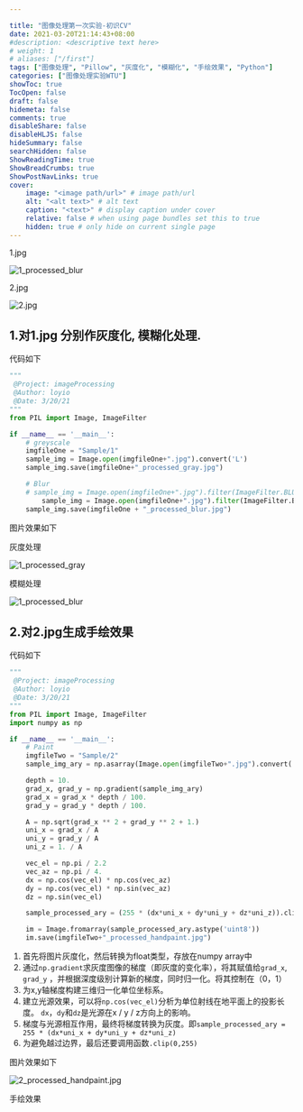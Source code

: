 ```yaml
---

title: "图像处理第一次实验-初识CV"
date: 2021-03-20T21:14:43+08:00
#description: <descriptive text here>
# weight: 1
# aliases: ["/first"]
tags: ["图像处理", "Pillow", "灰度化", "模糊化", "手绘效果", "Python"]
categories: ["图像处理实验WTU"]
showToc: true
TocOpen: false
draft: false
hidemeta: false
comments: true
disableShare: false
disableHLJS: false
hideSummary: false
searchHidden: false
ShowReadingTime: true
ShowBreadCrumbs: true
ShowPostNavLinks: true
cover:
    image: "<image path/url>" # image path/url
    alt: "<alt text>" # alt text
    caption: "<text>" # display caption under cover
    relative: false # when using page bundles set this to true
    hidden: true # only hide on current single page
---
```




1.jpg

![1_processed_blur](https://cdn.jsdelivr.net/gh/loyio/oss@main/blogs/2021/07/ijod171_processed_blur.jpg)



2.jpg

![2.jpg](https://cdn.jsdelivr.net/gh/loyio/oss@main/blogs/2021/07/OZjOMh2.jpg)



## 1.对1.jpg 分别作灰度化, 模糊化处理.

代码如下

```python
"""
 @Project: imageProcessing
 @Author: loyio
 @Date: 3/20/21
"""
from PIL import Image, ImageFilter

if __name__ == '__main__':
    # greyscale
    imgfileOne = "Sample/1"
    sample_img = Image.open(imgfileOne+".jpg").convert('L')
    sample_img.save(imgfileOne+"_processed_gray.jpg")

    # Blur
    # sample_img = Image.open(imgfileOne+".jpg").filter(ImageFilter.BLUR)
		sample_img = Image.open(imgfileOne+".jpg").filter(ImageFilter.BoxBlur(5))
    sample_img.save(imgfileOne + "_processed_blur.jpg")
```

图片效果如下

灰度处理

![1_processed_gray](https://cdn.jsdelivr.net/gh/loyio/oss@main/blogs/2021/07/Vf11QI1_processed_gray.jpg)



模糊处理

![1_processed_blur](https://cdn.jsdelivr.net/gh/loyio/oss@main/blogs/2021/07/qbO1eq1_processed_blur%201.jpg)



## 2.对2.jpg生成手绘效果

代码如下

```python
"""
 @Project: imageProcessing
 @Author: loyio
 @Date: 3/20/21
"""
from PIL import Image, ImageFilter
import numpy as np

if __name__ == '__main__':
    # Paint
    imgfileTwo = "Sample/2"
    sample_img_ary = np.asarray(Image.open(imgfileTwo+".jpg").convert('L')).astype('float')

    depth = 10.
    grad_x, grad_y = np.gradient(sample_img_ary)
    grad_x = grad_x * depth / 100.
    grad_y = grad_y * depth / 100.

    A = np.sqrt(grad_x ** 2 + grad_y ** 2 + 1.)
    uni_x = grad_x / A
    uni_y = grad_y / A
    uni_z = 1. / A

    vec_el = np.pi / 2.2
    vec_az = np.pi / 4.
    dx = np.cos(vec_el) * np.cos(vec_az)
    dy = np.cos(vec_el) * np.sin(vec_az)
    dz = np.sin(vec_el)

    sample_processed_ary = (255 * (dx*uni_x + dy*uni_y + dz*uni_z)).clip(0, 255)

    im = Image.fromarray(sample_processed_ary.astype('uint8'))
    im.save(imgfileTwo+"_processed_handpaint.jpg")
```

1. 首先将图片灰度化，然后转换为float类型，存放在numpy array中
2. 通过`np.gradient`求灰度图像的梯度（即灰度的变化率），将其赋值给`grad_x`, `grad_y` ，并根据深度级别计算新的梯度，同时归一化。将其控制在（0，1）
3. 为x,y轴梯度构建三维归一化单位坐标系。
4. 建立光源效果，可以将`np.cos(vec_el)`分析为单位射线在地平面上的投影长度。 `dx`，`dy`和`dz`是光源在x / y / z方向上的影响。
5. 梯度与光源相互作用，最终将梯度转换为灰度。即`sample_processed_ary = 255 * (dx*uni_x + dy*uni_y + dz*uni_z)` 
6. 为避免越过边界，最后还要调用函数`.clip(0,255)` 

图片效果如下

![2_processed_handpaint.jpg](https://cdn.jsdelivr.net/gh/loyio/oss@main/blogs/2021/07/W4fHYO2_processed_handpaint.jpg)

手绘效果

